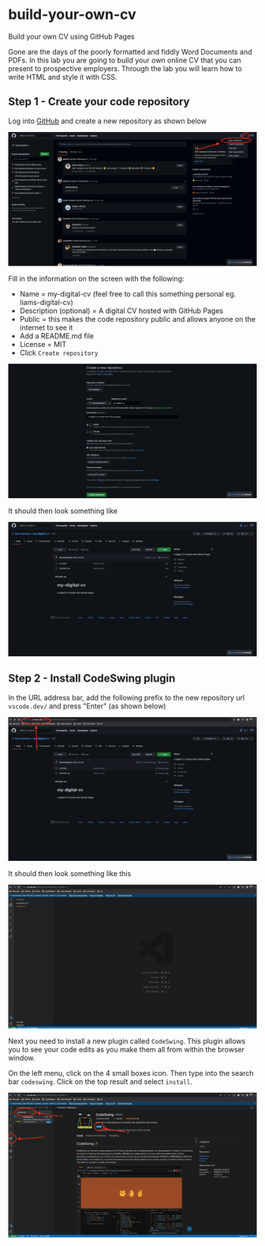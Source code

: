 # build-your-own-cv
Build your own CV using GitHub Pages

Gone are the days of the poorly formatted and fiddly Word Documents and PDFs. In this lab you are going to build your own online CV that you can present to prospective employers. Through the lab you will learn how to write HTML and style it with CSS.

## Step 1 - Create your code repository
Log into [GitHub](https://github.com/) and create a new repository as shown below

![create-repository](./assets/create-repository.png)

Fill in the information on the screen with the following:
- Name = my-digital-cv (feel free to call this something personal eg. liams-digital-cv)
- Description (optional) = A digital CV hosted with GitHub Pages
- Public = this makes the code repository public and allows anyone on the internet to see it
- Add a README.md file
- License = MIT
- Click `Create repository`

![new-repository-information](./assets/new-repository-info.png)

It should then look something like

![new-repository](./assets/new-repository.png)

## Step 2 - Install CodeSwing plugin

In the URL address bar, add the following prefix to the new repository url `vscode.dev/` and press "Enter" (as shown below)

![url-prefix](./assets/url-prefix.png)

It should then look something like this

![url-prefix](./assets/vscode-preview.png)

Next you need to install a new plugin called `CodeSwing`. This plugin allows you to see your code edits as you make them all from within the browser window.

On the left menu, click on the 4 small boxes icon. Then type into the search bar `codeswing`. Click on the top result and select `install`.

![install-codeswing](./assets/codeswing-plugin.png)

